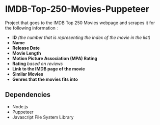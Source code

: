# IMDB-Top-250-Movies-Puppeteer

Project that goes to the IMDB Top 250 Movies webpage and scrapes it for the following information :

- **ID** _(the number that is representing the index of the movie in the list)_
- **Name**
- **Release Date**
- **Movie Length**
- **Motion Picture Association (MPA) Rating**
- **Rating** _based on reviews_
- **Link to the IMDB page of the movie**
- **Similar Movies**
- **Genres that the movies fits into**

## Dependencies 
- Node.js
- Puppeteer
- Javascript File System Library
